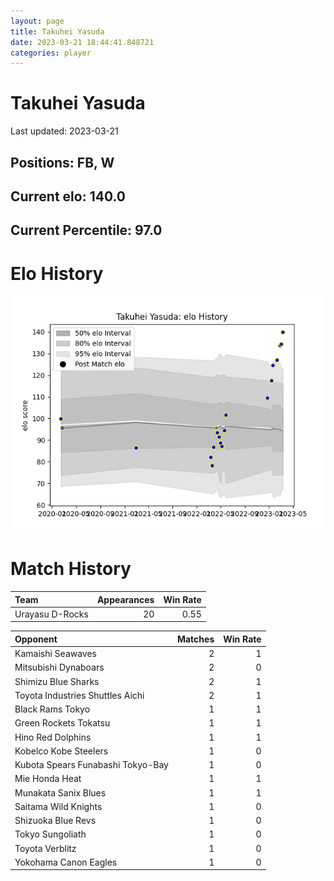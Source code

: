 ```yaml
---  
layout: page  
title: Takuhei Yasuda  
date: 2023-03-21 18:44:41.848721  
categories: player  
---
```

# Takuhei Yasuda


Last updated: 2023-03-21
## Positions: FB, W

## Current elo: 140.0

## Current Percentile: 97.0

# Elo History


![elo history](history_TakuheiYasuda.png)
# Match History


| Team            |   Appearances |   Win Rate |
|:----------------|--------------:|-----------:|
| Urayasu D-Rocks |            20 |       0.55 |

| Opponent                          |   Matches |   Win Rate |
|:----------------------------------|----------:|-----------:|
| Kamaishi Seawaves                 |         2 |          1 |
| Mitsubishi Dynaboars              |         2 |          0 |
| Shimizu Blue Sharks               |         2 |          1 |
| Toyota Industries Shuttles Aichi  |         2 |          1 |
| Black Rams Tokyo                  |         1 |          1 |
| Green Rockets Tokatsu             |         1 |          1 |
| Hino Red Dolphins                 |         1 |          1 |
| Kobelco Kobe Steelers             |         1 |          0 |
| Kubota Spears Funabashi Tokyo-Bay |         1 |          0 |
| Mie Honda Heat                    |         1 |          1 |
| Munakata Sanix Blues              |         1 |          1 |
| Saitama Wild Knights              |         1 |          0 |
| Shizuoka Blue Revs                |         1 |          0 |
| Tokyo Sungoliath                  |         1 |          0 |
| Toyota Verblitz                   |         1 |          0 |
| Yokohama Canon Eagles             |         1 |          0 |